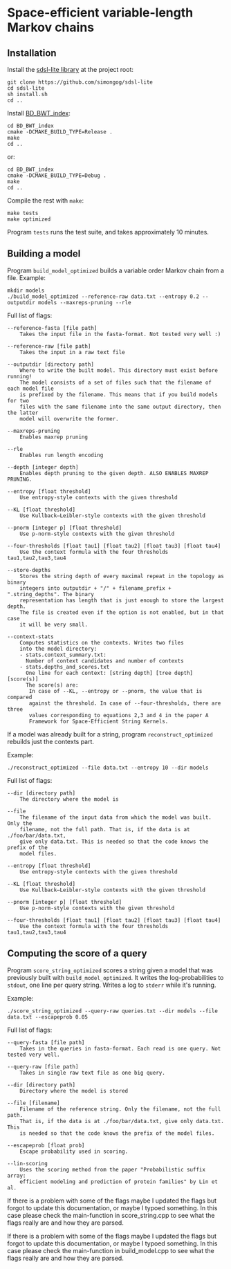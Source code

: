 Space-efficient variable-length Markov chains
=========


Installation
------------

Install the [sdsl-lite library](https://github.com/simongog/sdsl-lite) at the project root:

```
git clone https://github.com/simongog/sdsl-lite
cd sdsl-lite
sh install.sh
cd ..
```

Install [BD_BWT_index](https://github.com/jnalanko/BD_BWT_index):

```
cd BD_BWT_index
cmake -DCMAKE_BUILD_TYPE=Release .
make
cd ..
```

or:

```
cd BD_BWT_index
cmake -DCMAKE_BUILD_TYPE=Debug . 
make
cd ..
```

Compile the rest with `make`:

```
make tests
make optimized
```

Program `tests` runs the test suite, and takes approximately 10 minutes.



Building a model
------------

Program `build_model_optimized` builds a variable order Markov chain from a file. Example:

```
mkdir models
./build_model_optimized --reference-raw data.txt --entropy 0.2 --outputdir models --maxreps-pruning --rle
```

Full list of flags:

```
--reference-fasta [file path]
    Takes the input file in the fasta-format. Not tested very well :)
    
--reference-raw [file path]
    Takes the input in a raw text file
    
--outputdir [directory path]
    Where to write the built model. This directory must exist before running!
    The model consists of a set of files such that the filename of each model file
    is prefixed by the filename. This means that if you build models for two 
    files with the same filename into the same output directory, then the latter 
    model will overwrite the former.
     
--maxreps-pruning
    Enables maxrep pruning
    
--rle
    Enables run length encoding
    
--depth [integer depth]
    Enables depth pruning to the given depth. ALSO ENABLES MAXREP PRUNING.
   
--entropy [float threshold]
    Use entropy-style contexts with the given threshold
   
--KL [float threshold]
    Use Kullback–Leibler-style contexts with the given threshold
    
--pnorm [integer p] [float threshold]
    Use p-norm-style contexts with the given threshold
    
--four-thresholds [float tau1] [float tau2] [float tau3] [float tau4]
    Use the context formula with the four thresholds tau1,tau2,tau3,tau4
    
--store-depths
    Stores the string depth of every maximal repeat in the topology as binary 
    integers into outputdir + "/" + filename_prefix + ".string_depths". The binary
    representation has length that is just enough to store the largest depth.
    The file is created even if the option is not enabled, but in that case
    it will be very small.

--context-stats
    Computes statistics on the contexts. Writes two files 
    into the model directory:
    - stats.context_summary.txt: 
      Number of context candidates and number of contexts
    - stats.depths_and_scores.txt
      One line for each context: [string depth] [tree depth] [score(s)]
      The score(s) are:
       In case of --KL, --entropy or --pnorm, the value that is compared 
       against the threshold. In case of --four-thresholds, there are three 
       values corresponding to equations 2,3 and 4 in the paper A 
       Framework for Space-Efficient String Kernels.
```

If a model was already built for a string, program `reconstruct_optimized` rebuilds just the contexts part.

Example:
```
./reconstruct_optimized --file data.txt --entropy 10 --dir models
```

Full list of flags:
```
--dir [directory path]
    The directory where the model is
    
--file
    The filename of the input data from which the model was built. Only the
    filename, not the full path. That is, if the data is at ./foo/bar/data.txt,
    give only data.txt. This is needed so that the code knows the prefix of the 
    model files.
    
--entropy [float threshold]
    Use entropy-style contexts with the given threshold
   
--KL [float threshold]
    Use Kullback–Leibler-style contexts with the given threshold
    
--pnorm [integer p] [float threshold]
    Use p-norm-style contexts with the given threshold
    
--four-thresholds [float tau1] [float tau2] [float tau3] [float tau4]
    Use the context formula with the four thresholds tau1,tau2,tau3,tau4
```


Computing the score of a query
---------

Program `score_string_optimized` scores a string given a model that was previously built with `build_model_optimized`. It writes the log-probabilities to `stdout`, one line per query string. Writes a log to `stderr` while it's running.

Example:

```
./score_string_optimized --query-raw queries.txt --dir models --file data.txt --escapeprob 0.05
```

Full list of flags:
```
--query-fasta [file path]
    Takes in the queries in fasta-format. Each read is one query. Not tested very well.
    
--query-raw [file path]
    Takes in single raw text file as one big query.
    
--dir [directory path]
    Directory where the model is stored
    
--file [filename]
    Filename of the reference string. Only the filename, not the full path. 
    That is, if the data is at ./foo/bar/data.txt, give only data.txt. This 
    is needed so that the code knows the prefix of the model files.

--escapeprob [float prob]
    Escape probability used in scoring.

--lin-scoring
    Uses the scoring method from the paper "Probabilistic suffix array: 
    efficient modeling and prediction of protein families" by Lin et al.
```
If there is a problem with some of the flags maybe I updated the flags but forgot
to update this documentation, or maybe I typoed something. In this case please check
the main-function in score_string.cpp to see what the flags really are and how they 
are parsed.    
    
If there is a problem with some of the flags maybe I updated the flags but forgot
to update this documentation, or maybe I typoed something. In this case please check
the main-function in build_model.cpp to see what the flags really are and how they 
are parsed.
